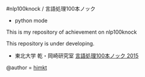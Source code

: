 #nlp100knock / 言語処理100本ノック

* python mode

This is my repository of achievement on nlp100knock  

This repository is under developing.

* 東北大学 乾・岡崎研究室 [言語処理100本ノック 2015](http://www.cl.ecei.tohoku.ac.jp/nlp100/index.html)

@author = [himkt](https://twitter.com/himkt)
